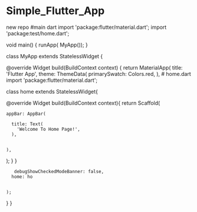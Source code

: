 # Simple_Flutter_App
new repo
#main dart
import 'package:flutter/material.dart';
import 'package:test/home.dart';

void main() {
  runApp( MyApp());
}

class MyApp extends StatelessWidget {
  
  @override
  Widget build(BuildContext context) {
    return MaterialApp(
      title: 'Flutter App',
      theme: ThemeData(
        primarySwatch: Colors.red,
      ),
      # home.dart
      import 'package:flutter/material.dart';

class home extends StatelessWidget{

@override
Widget build(BuildContext context){
  return Scaffold(

    appBar: AppBar(

      title: Text(
        'Welcome To Home Page!',
      ),
      
      
    ),
  
     
  );
}
}

       debugShowCheckedModeBanner: false,
      home: ho

      
    );
    
  }
}
